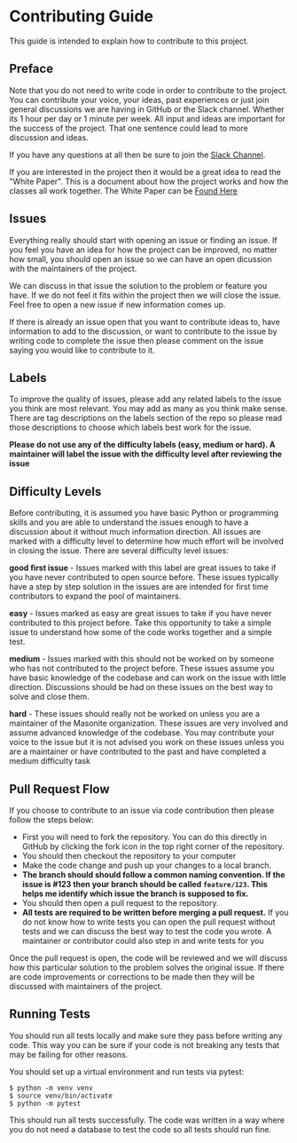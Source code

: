 # Contributing Guide

This guide is intended to explain how to contribute to this project.

## Preface

Note that you do not need to write code in order to contribute to the project. You can contribute your voice, your ideas, past experiences or just join general discussions we are having in GitHub or the Slack channel. Whether its 1 hour per day or 1 minute per week. All input and ideas are important for the success of the project. That one sentence could lead to more discussion and ideas.

If you have any questions at all then be sure to join the [Slack Channel](https://slack.masoniteproject.com).

If you are interested in the project then it would be a great idea to read the "White Paper". This is a document about how the project works and how the classes all work together. The White Paper can be [Found Here](https://orm.masoniteproject.com/white-page)

## Issues

Everything really should start with opening an issue or finding an issue. If you feel you have an idea for how the project can be improved, no matter how small, you should open an issue so we can have an open dicussion with the maintainers of the project.

We can discuss in that issue the solution to the problem or feature you have. If we do not feel it fits within the project then we will close the issue. Feel free to open a new issue if new information comes up.

If there is already an issue open that you want to contribute ideas to, have information to add to the discussion, or want to contribute to the issue by writing code to complete the issue then please comment on the issue saying you would like to contribute to it.

## Labels

To improve the quality of issues, please add any related labels to the issue you think are most relevant. You may add as many as you think make sense. There are tag descriptions on the labels section of the repo so please read those descriptions to choose which labels best work for the issue.

**Please do not use any of the difficulty labels (easy, medium or hard). A maintainer will label the issue with the difficulty level after reviewing the issue**

## Difficulty Levels

Before contributing, it is assumed you have basic Python or programming skills and you are able to understand the issues enough to have a discussion about it without much information direction. All issues are marked with a difficulty level to determine how much effort will be involved in closing the issue. There are several difficulty level issues:

**good first issue** - Issues marked with this label are great issues to take if you have never contributed to open source before. These issues typically have a step by step solution in the issues are are intended for first time contributors to expand the pool of maintainers.

**easy** - Issues marked as easy are great issues to take if you have never contributed to this project before. Take this opportunity to take a simple issue to understand how some of the code works together and a simple test.

**medium** - Issues marked with this should not be worked on by someone who has not contributed to the project before. These issues assume you have basic knowledge of the codebase and can work on the issue with little direction. Discussions should be had on these issues on the best way to solve and close them.

**hard** - These issues should really not be worked on unless you are a maintainer of the Masonite organization. These issues are very involved and assume advanced knowledge of the codebase. You may contribute your voice to the issue but it is not advised you work on these issues unless you are a maintainer or have contributed to the past and have completed a medium difficulty task

## Pull Request Flow

If you choose to contribute to an issue via code contribution then please follow the steps below:

* First you will need to fork the repository. You can do this directly in GitHub by clicking the fork icon in the top right corner of the repository.
* You should then checkout the repository to your computer
* Make the code change and push up your changes to a local branch.
* **The branch should should follow a common naming convention. If the issue is #123 then your branch should be called `feature/123`. This helps me identify which issue the branch is supposed to fix.**
* You should then open a pull request to the repository.
* **All tests are required to be written before merging a pull request.** If you do not know how to write tests you can open the pull request without tests and we can discuss the best way to test the code you wrote. A maintainer or contributor could also step in and write tests for you

Once the pull request is open, the code will be reviewed and we will discuss how this particular solution to the problem solves the original issue. If there are code improvements or corrections to be made then they will be discussed with maintainers of the project.



## Running Tests

You should run all tests locally and make sure they pass before writing any code. This way you can be sure if your code is not breaking any tests that may be failing for other reasons.

You should set up a virtual environment and run tests via pytest:

```
$ python -m venv venv
$ source venv/bin/activate
$ python -m pytest
```

This should run all tests successfully. The code was written in a way where you do not need a database to test the code so all tests should run fine.
